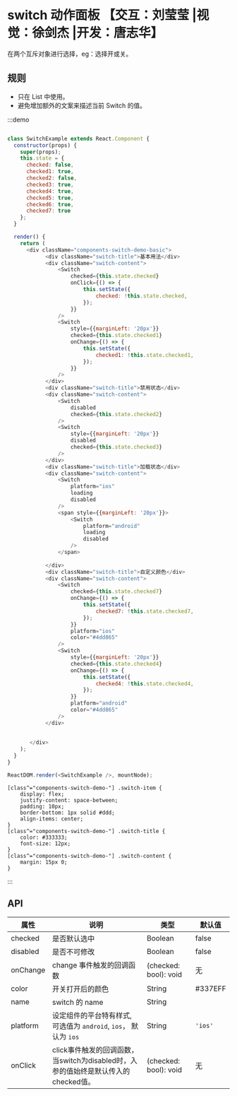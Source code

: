 # switch 动作面板 【交互：刘莹莹 |视觉：徐剑杰 |开发：唐志华】

在两个互斥对象进行选择，eg：选择开或关。

## 规则
- 只在 List 中使用。
- 避免增加额外的文案来描述当前 Switch 的值。

:::demo

```js

class SwitchExample extends React.Component {
  constructor(props) {
    super(props);
    this.state = {
      checked: false,
      checked1: true,
      checked2: false,
      checked3: true,
      checked4: true,
      checked5: true,
      checked6: true,
      checked7: true
    };
  }

  render() {
    return (
      <div className="components-switch-demo-basic">
            <div className="switch-title">基本用法</div>
            <div className="switch-content">
                <Switch
                    checked={this.state.checked}
                    onClick={() => {
                        this.setState({
                            checked: !this.state.checked,
                        });
                    }}
                />
                <Switch
                    style={{marginLeft: '20px'}}
                    checked={this.state.checked1}
                    onChange={() => {
                        this.setState({
                            checked1: !this.state.checked1,
                        });
                    }}
                />
            </div>
            <div className="switch-title">禁用状态</div>
            <div className="switch-content">
                <Switch
                    disabled
                    checked={this.state.checked2}
                />
                <Switch
                    style={{marginLeft: '20px'}}
                    disabled
                    checked={this.state.checked3}
                />
            </div>
            <div className="switch-title">加载状态</div>
            <div className="switch-content">
                <Switch
                    platform="ios"
                    loading
                    disabled
                />
                <span style={{marginLeft: '20px'}}>
                    <Switch
                        platform="android"
                        loading
                        disabled
                    />
                </span>
                
            </div>
            <div className="switch-title">自定义颜色</div>
            <div className="switch-content">
                <Switch
                    checked={this.state.checked7}
                    onChange={() => {
                        this.setState({
                            checked7: !this.state.checked7,
                        });
                    }}
                    platform="ios"
                    color="#4dd865"
                />
                <Switch
                    style={{marginLeft: '20px'}}
                    checked={this.state.checked4}
                    onChange={() => {
                        this.setState({
                            checked4: !this.state.checked4,
                        });
                    }}
                    platform="android"
                    color="#4dd865"
                />
            </div>
            
            
       </div>
    );
  }
}

ReactDOM.render(<SwitchExample />, mountNode);


```

```less
[class^="components-switch-demo-"] .switch-item {
    display: flex;
    justify-content: space-between;
    padding: 10px;
    border-bottom: 1px solid #ddd;
    align-items: center;
}
[class^="components-switch-demo-"] .switch-title {
    color: #333333;
    font-size: 12px;
}
[class^="components-switch-demo-"] .switch-content {
    margin: 15px 0;
}
```

:::



## API

|属性 | 说明 | 类型 | 默认值
|----|-----|------|------
| checked    | 是否默认选中    | Boolean       |   false  |
| disabled   | 是否不可修改    | Boolean       |   false  |
| onChange   | change 事件触发的回调函数 | (checked: bool): void |  无  |
| color | 开关打开后的颜色 | String | #337EFF  |
| name | switch 的 name    | String   |      |
| platform |  设定组件的平台特有样式, 可选值为 `android`, `ios`， 默认为 `ios`  | String | `'ios'`|
| onClick   | click事件触发的回调函数，当switch为disabled时，入参的值始终是默认传入的checked值。 | (checked: bool): void |  无  |
